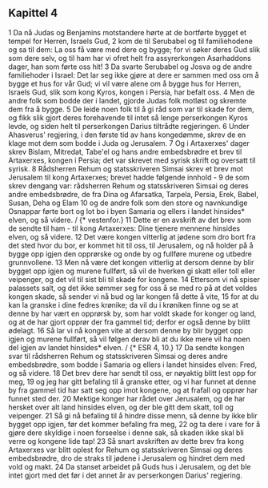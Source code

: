 ## Kapittel 4

1 Da nå Judas og Benjamins motstandere hørte at de bortførte bygget et tempel for Herren, Israels Gud,
2 kom de til Serubabel og til familiehodene og sa til dem: La oss få være med dere og bygge; for vi søker deres Gud slik som dere selv, og til ham har vi ofret helt fra assyrerkongen Asarhaddons dager, han som førte oss hit!
3 Da svarte Serubabel og Josva og de andre familiehoder i Israel: Det lar seg ikke gjøre at dere er sammen med oss om å bygge et hus for vår Gud; vi vil være alene om å bygge hus for Herren, Israels Gud, slik som kong Kyros, kongen i Persia, har befalt oss.
4 Men de andre folk som bodde der i landet, gjorde Judas folk motløst og skremte dem fra å bygge.
5 De leide noen folk til å gi råd som var til skade for dem, og fikk slik gjort deres forehavende til intet så lenge perserkongen Kyros levde, og siden helt til perserkongen Darius tiltrådte regjeringen.
6 Under Ahasverus' regjering, i den første tid av hans kongedømme, skrev de en klage mot dem som bodde i Juda og Jerusalem.
7 Og i Artaxerxes' dager skrev Bislam, Mitredat, Tabe'el og hans andre embedsbrødre et brev til Artaxerxes, kongen i Persia; det var skrevet med syrisk skrift og oversatt til syrisk.
8 Rådsherren Rehum og statsskriveren Simsai skrev et brev mot Jerusalem til kong Artaxerxes; brevet hadde følgende innhold -
9 de som skrev dengang var: rådsherren Rehum og statsskriveren Simsai og deres andre embedsbrødre, de fra Dina og Afarsatka, Tarpela, Persia, Erek, Babel, Susan, Deha og Elam
10 og de andre folk som den store og navnkundige Osnappar førte bort og lot bo i byen Samaria og ellers i landet hinsides* elven, og så videre. / {* vestenfor.}
11 Dette er en avskrift av det brev som de sendte til ham - til kong Artaxerxes: Dine tjenere mennene hinsides elven, og så videre.
12 Det være kongen vitterlig at jødene som dro bort fra det sted hvor du bor, er kommet hit til oss, til Jerusalem, og nå holder på å bygge opp igjen den opprørske og onde by og fullføre murene og utbedre grunnvollene.
13 Men nå være det kongen vitterlig at dersom denne by blir bygget opp igjen og murene fullført, så vil de hverken gi skatt eller toll eller veipenger, og det vil til sist bli til skade for kongene.
14 Ettersom vi nå spiser palassets salt, og det ikke sømmer seg for oss å se med ro på at det voldes kongen skade, så sender vi nå bud og lar kongen få dette å vite,
15 for at du kan la granske i dine fedres krønike; da vil du i krøniken finne og se at denne by har vært en opprørsk by, som har voldt skade for konger og land, og at de har gjort opprør der fra gammel tid; derfor er også denne by blitt ødelagt.
16 Så lar vi nå kongen vite at dersom denne by blir bygget opp igjen og murene fullført, så vil følgen derav bli at du ikke mere vil ha noen del igjen av landet hinsides* elven. / {* ESR 4, 10.}
17 Da sendte kongen svar til rådsherren Rehum og statsskriveren Simsai og deres andre embedsbrødre, som bodde i Samaria og ellers i landet hinsides elven: Fred, og så videre.
18 Det brev dere har sendt til oss, er nøyaktig blitt lest opp for meg,
19 og jeg har gitt befaling til å granske etter, og vi har funnet at denne by fra gammel tid har satt seg opp imot kongene, og at frafall og opprør har funnet sted der.
20 Mektige konger har rådet over Jerusalem, og de har hersket over alt land hinsides elven, og der ble gitt dem skatt, toll og veipenger.
21 Så gi nå befaling til å hindre disse menn, så denne by ikke blir bygget opp igjen, før det kommer befaling fra meg,
22 og ta dere i vare for å gjøre dere skyldige i noen forseelse i denne sak, så skaden ikke skal bli verre og kongene lide tap!
23 Så snart avskriften av dette brev fra kong Artaxerxes var blitt oplest for Rehum og statsskriveren Simsai og deres embedsbrødre, dro de straks til jødene i Jerusalem og hindret dem med vold og makt.
24 Da stanset arbeidet på Guds hus i Jerusalem, og det ble intet gjort med det før i det annet år av perserkongen Darius' regjering.
